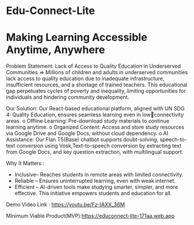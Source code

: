# Edu-Connect-Lite

# Making Learning Accessible Anytime, Anywhere

Problem Statement: 
Lack of Access to Quality Education in Underserved Communities
=> Millions of children and adults in underserved communities lack access to 
quality education due to inadequate infrastructure, insufficient resources, and a shortage of 
trained teachers. This educational gap perpetuates cycles of poverty and inequality, limiting 
opportunities for individuals and hindering community development.
 
Our Solution:
Our React-based educational platform, aligned with UN SDG 4: Quality Education, ensures seamless learning even in lowconnectivity areas. 
o Offline Learning: Pre-download study materials to continue learning anytime. 
o Organized Content: Access and store study resources via Google Drive and Google Docs, without cloud dependency. 
o AI Assistance: Our Flan T5(Base) chatbot supports doubt-solving, speech-to-text conversion using Vosk,Text-to-speech 
conversion by extracting text from Google Docs, and key question extraction, with multilingual support. 

Why It Matters :
- Inclusive– Reaches students in remote areas with limited connectivity. 
- Reliable – Ensures uninterrupted learning, even with weak internet. 
- Efficient – AI-driven tools make studying smarter, simpler, and more effective. 
This initiative empowers students and education for all.

Demo Video Link : https://youtu.be/Fz-IAXX_36M

Minimum Viable Product(MVP):https://educonnect-lite-171aa.web.app
